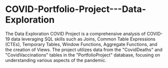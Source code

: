 # COVID-Portfolio-Project---Data-Exploration

The Data Exploration COVID Project is a comprehensive analysis of COVID-19 data leveraging SQL skills such as Joins, Common Table Expressions (CTEs), Temporary Tables, Window Functions, Aggregate Functions, and the creation of Views. The project utilizes data from the "CovidDeaths" and "CovidVaccinations" tables in the "PortfolioProject" database, focusing on understanding various aspects of the pandemic.

